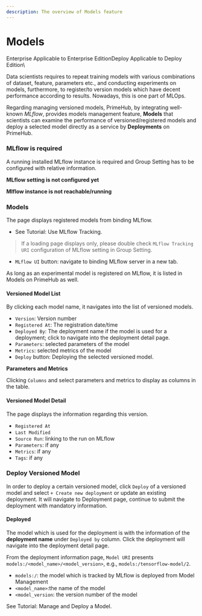 ```yaml
---
description: The overview of Models feature
---
```


# Models

Enterprise Applicable to Enterprise EditionDeploy Applicable to Deploy Edition\


Data scientists requires to repeat training models with various combinations of dataset, feature, parameters etc., and conducting experiments on models, furthermore, to register/to version models which have decent performance according to results. Nowadays, this is one part of MLOps.

Regarding managing versioned models, PrimeHub, by integrating well-known _MLflow_, provides models management feature, **Models** that scientists can examine the performance of versioned/registered models and deploy a selected model directly as a service by **Deployments** on PrimeHub.

### MLflow is required

A running installed MLflow instance is required and Group Setting has to be configured with relative information.

**MLflow setting is not configured yet**

**Mlflow instance is not reachable/running**

### Models

The page displays registered models from binding MLflow.

* See Tutorial: Use MLflow Tracking.

> If a loading page displays only, please double check `MLflow Tracking URI` configuration of MLflow setting in Group Setting.

* `MLflow UI` button: navigate to binding MLflow server in a new tab.

As long as an experimental model is registered on MLflow, it is listed in Models on PrimeHub as well.

#### Versioned Model List

By clicking each model name, it navigates into the list of versioned models.

* `Version`: Version number
* `Registered At`: The registration date/time
* `Deployed By`: The deployment name if the model is used for a deployment; click to navigate into the deployment detail page.
* `Parameters`: selected parameters of the model
* `Metrics`: selected metrics of the model
* `Deploy` button: Deploying the selected versioned model.

**Parameters and Metrics**

Clicking `Columns` and select parameters and metrics to display as columns in the table.

#### Versioned Model Detail

The page displays the information regarding this version.

* `Registered At`
* `Last Modified`
* `Source Run`: linking to the run on MLflow
* `Parameters`: if any
* `Metrics`: if any
* `Tags`: if any

### Deploy Versioned Model

In order to deploy a certain versioned model, click `Deploy` of a versioned model and select `+ Create new deployment` or update an existing deployment. It will navigate to Deployment page, continue to submit the deployment with mandatory information.

#### Deployed

The model which is used for the deployment is with the information of the **deployment name** under `Deployed by` column. Click the deployment will navigate into the deployment detail page.

From the deployment information page, `Model URI` presents `models:/<model_name>/<model_version>`, e.g., `models:/tensorflow-model/2`.

* `models:/`: the model which is tracked by MLflow is deployed from Model Management
* `<model_name>`:the name of the model
* `<model_version`: the version number of the model

See Tutorial: Manage and Deploy a Model.
